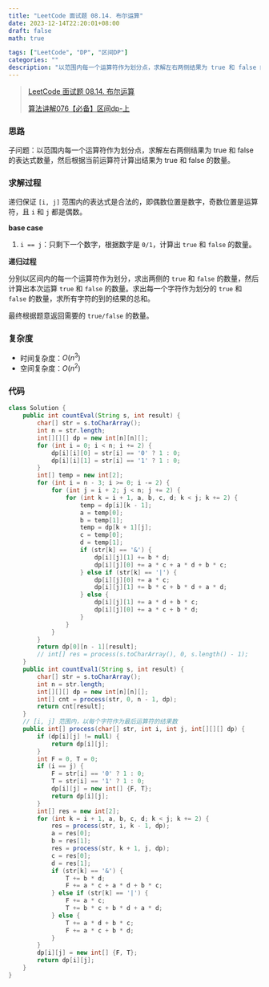 ```yaml
---
title: "LeetCode 面试题 08.14. 布尔运算"
date: 2023-12-14T22:20:01+08:00
draft: false
math: true

tags: ["LeetCode", "DP", "区间DP"]
categories: ""
description: "以范围内每一个运算符作为划分点，求解左右两侧结果为 true 和 false 的表达式数量，然后根据当前运算符计算出结果为 true 和 false 的数量。"
---
```


> [LeetCode 面试题 08.14. 布尔运算](https://leetcode.cn/problems/boolean-evaluation-lcci/)
>
> [算法讲解076【必备】区间dp-上](https://www.bilibili.com/video/BV1NQ4y1b7Uo/)

### 思路

子问题：以范围内每一个运算符作为划分点，求解左右两侧结果为 true 和 false 的表达式数量，然后根据当前运算符计算出结果为 true 和 false 的数量。

### 求解过程

递归保证 `[i, j]` 范围内的表达式是合法的，即偶数位置是数字，奇数位置是运算符，且 `i` 和 `j` 都是偶数。

**base case**

1. `i == j`：只剩下一个数字，根据数字是 `0/1`，计算出 `true` 和 `false` 的数量。

**递归过程**

分别以区间内的每一个运算符作为划分，求出两侧的 `true` 和 `false` 的数量，然后计算出本次运算 `true` 和 `false` 的数量。求出每一个字符作为划分的 `true` 和 `false` 的数量，求所有字符的到的结果的总和。

最终根据题意返回需要的 `true/false` 的数量。

### 复杂度

- 时间复杂度：$O(n^3)$
- 空间复杂度：$O(n^2)$

### 代码

```java
class Solution {
    public int countEval(String s, int result) {
        char[] str = s.toCharArray();
        int n = str.length;
        int[][][] dp = new int[n][n][];
        for (int i = 0; i < n; i += 2) {
            dp[i][i][0] = str[i] == '0' ? 1 : 0;
            dp[i][i][1] = str[i] == '1' ? 1 : 0;
        }
        int[] temp = new int[2];
        for (int i = n - 3; i >= 0; i -= 2) {
            for (int j = i + 2; j < n; j += 2) {
                for (int k = i + 1, a, b, c, d; k < j; k += 2) {
                    temp = dp[i][k - 1];
                    a = temp[0];
                    b = temp[1];
                    temp = dp[k + 1][j];
                    c = temp[0];
                    d = temp[1];
                    if (str[k] == '&') {
                        dp[i][j][1] += b * d;
                        dp[i][j][0] += a * c + a * d + b * c;
                    } else if (str[k] == '|') {
                        dp[i][j][0] += a * c;
                        dp[i][j][1] += b * c + b * d + a * d;
                    } else {
                        dp[i][j][1] += a * d + b * c;
                        dp[i][j][0] += a * c + b * d;
                    }
                }
            }
        }
        return dp[0][n - 1][result];
        // int[] res = process(s.toCharArray(), 0, s.length() - 1);
    }
    public int countEval1(String s, int result) {
        char[] str = s.toCharArray();
        int n = str.length;
        int[][][] dp = new int[n][n][];
        int[] cnt = process(str, 0, n - 1, dp);
        return cnt[result];
    }
    // [i, j] 范围内，以每个字符作为最后运算符的结果数
    public int[] process(char[] str, int i, int j, int[][][] dp) {
        if (dp[i][j] != null) {
            return dp[i][j];
        }
        int F = 0, T = 0;
        if (i == j) {
            F = str[i] == '0' ? 1 : 0;
            T = str[i] == '1' ? 1 : 0;
            dp[i][j] = new int[] {F, T};
            return dp[i][j];
        }
        int[] res = new int[2];
        for (int k = i + 1, a, b, c, d; k < j; k += 2) {
            res = process(str, i, k - 1, dp);
            a = res[0];
            b = res[1];
            res = process(str, k + 1, j, dp);
            c = res[0];
            d = res[1];
            if (str[k] == '&') {
                T += b * d;
                F += a * c + a * d + b * c;
            } else if (str[k] == '|') {
                F += a * c;
                T += b * c + b * d + a * d;
            } else {
                T += a * d + b * c;
                F += a * c + b * d;
            }
        }
        dp[i][j] = new int[] {F, T};
        return dp[i][j];
    }
}
```